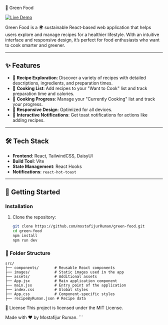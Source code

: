 🌱 Green Food

[![Live Demo](https://img.shields.io/badge/Live-Demo-brightgreen?style=for-the-badge)](https://green-foodz.netlify.app/)

Green Food is a 🌍 sustainable React-based web application that helps users explore and manage recipes for a healthier lifestyle. With an intuitive interface and responsive design, it’s perfect for food enthusiasts who want to cook smarter and greener.

---

## ✨ Features

- 🥗 **Recipe Exploration**: Discover a variety of recipes with detailed descriptions, ingredients, and preparation times.
- 📝 **Cooking List**: Add recipes to your "Want to Cook" list and track preparation time and calories.
- 🍳 **Cooking Progress**: Manage your "Currently Cooking" list and track your progress.
- 📱 **Responsive Design**: Optimized for all devices.
- 🔔 **Interactive Notifications**: Get toast notifications for actions like adding recipes.

---

## 🛠️ Tech Stack

- **Frontend**: React, TailwindCSS, DaisyUI
- **Build Tool**: Vite
- **State Management**: React Hooks
- **Notifications**: `react-hot-toast`

---

## 🚀 Getting Started

### Installation

1. Clone the repository:
   ```bash
   git clone https://github.com/mostafijurRuman/green-food.git
   cd green-food
   npm install
   npm run dev
   ```

### 📂 Folder Structure
```
src/
├── components/       # Reusable React components
├── images/           # Static images used in the app
├── assets/           # Additional assets
├── App.jsx           # Main application component
├── main.jsx          # Entry point of the application
├── index.css         # Global styles
├── App.css           # Component-specific styles
├── recipeByRuman.json # Recipe data
```


📜 License
This project is licensed under the MIT License.

Made with ❤️ by Mostafijur Ruman. ```

